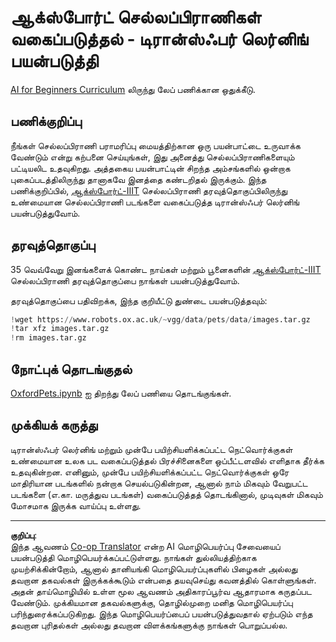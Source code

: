 <!--
CO_OP_TRANSLATOR_METADATA:
{
  "original_hash": "7765935c35fcee69b9fe2d0cfd6963e2",
  "translation_date": "2025-10-11T11:21:48+00:00",
  "source_file": "lessons/4-ComputerVision/08-TransferLearning/lab/README.md",
  "language_code": "ta"
}
-->
# ஆக்ஸ்போர்ட் செல்லப்பிராணிகள் வகைப்படுத்தல் - டிரான்ஸ்ஃபர் லெர்னிங் பயன்படுத்தி

[AI for Beginners Curriculum](https://github.com/microsoft/ai-for-beginners) லிருந்து லேப் பணிக்கான ஒதுக்கீடு.

## பணிக்குறிப்பு

நீங்கள் செல்லப்பிராணி பராமரிப்பு மையத்திற்கான ஒரு பயன்பாட்டை உருவாக்க வேண்டும் என்று கற்பனை செய்யுங்கள், இது அனைத்து செல்லப்பிராணிகளையும் பட்டியலிட உதவுகிறது. அத்தகைய பயன்பாட்டின் சிறந்த அம்சங்களில் ஒன்றாக புகைப்படத்திலிருந்து தானாகவே இனத்தை கண்டறிதல் இருக்கும். இந்த பணிக்குறிப்பில், [ஆக்ஸ்போர்ட்-IIIT](https://www.robots.ox.ac.uk/~vgg/data/pets/) செல்லப்பிராணி தரவுத்தொகுப்பிலிருந்து உண்மையான செல்லப்பிராணி படங்களை வகைப்படுத்த டிரான்ஸ்ஃபர் லெர்னிங் பயன்படுத்துவோம்.

## தரவுத்தொகுப்பு

35 வெவ்வேறு இனங்களைக் கொண்ட நாய்கள் மற்றும் பூனைகளின் [ஆக்ஸ்போர்ட்-IIIT](https://www.robots.ox.ac.uk/~vgg/data/pets/) செல்லப்பிராணி தரவுத்தொகுப்பை நாங்கள் பயன்படுத்துவோம்.

தரவுத்தொகுப்பை பதிவிறக்க, இந்த குறியீட்டு துண்டை பயன்படுத்தவும்:

```python
!wget https://www.robots.ox.ac.uk/~vgg/data/pets/data/images.tar.gz
!tar xfz images.tar.gz
!rm images.tar.gz
```

## நோட்புக் தொடங்குதல்

[OxfordPets.ipynb](OxfordPets.ipynb) ஐ திறந்து லேப் பணியை தொடங்குங்கள்.

## முக்கியக் கருத்து

டிரான்ஸ்ஃபர் லெர்னிங் மற்றும் முன்பே பயிற்சியளிக்கப்பட்ட நெட்வொர்க்குகள் உண்மையான உலக பட வகைப்படுத்தல் பிரச்சினைகளை ஒப்பீட்டளவில் எளிதாக தீர்க்க உதவுகின்றன. எனினும், முன்பே பயிற்சியளிக்கப்பட்ட நெட்வொர்க்குகள் ஒரே மாதிரியான படங்களில் நன்றாக செயல்படுகின்றன, ஆனால் நாம் மிகவும் வேறுபட்ட படங்களை (எ.கா. மருத்துவ படங்கள்) வகைப்படுத்தத் தொடங்கினால், முடிவுகள் மிகவும் மோசமாக இருக்க வாய்ப்பு உள்ளது.

---

**குறிப்பு**:  
இந்த ஆவணம் [Co-op Translator](https://github.com/Azure/co-op-translator) என்ற AI மொழிபெயர்ப்பு சேவையைப் பயன்படுத்தி மொழிபெயர்க்கப்பட்டுள்ளது. நாங்கள் துல்லியத்திற்காக முயற்சிக்கின்றோம், ஆனால் தானியங்கி மொழிபெயர்ப்புகளில் பிழைகள் அல்லது தவறான தகவல்கள் இருக்கக்கூடும் என்பதை தயவுசெய்து கவனத்தில் கொள்ளுங்கள். அதன் தாய்மொழியில் உள்ள மூல ஆவணம் அதிகாரப்பூர்வ ஆதாரமாக கருதப்பட வேண்டும். முக்கியமான தகவல்களுக்கு, தொழில்முறை மனித மொழிபெயர்ப்பு பரிந்துரைக்கப்படுகிறது. இந்த மொழிபெயர்ப்பைப் பயன்படுத்துவதால் ஏற்படும் எந்த தவறான புரிதல்கள் அல்லது தவறான விளக்கங்களுக்கு நாங்கள் பொறுப்பல்ல.